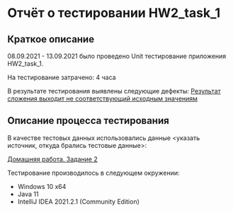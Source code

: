 # Отчёт о тестировании HW2_task_1
## Краткое описание
08.09.2021 - 13.09.2021 было проведено Unit тестирование приложения HW2_task_1.

На тестирование затрачено: 4 часа

В результате тестирования выявлены следующие дефекты:
[Результат сложения выходит не соответствующий исходным значениям](https://github.com/safaleks/Java_HW2/issues/1)
## Описание процесса тестирования
В качестве тестовых данных использовались данные <указать источник, откуда брались тестовые данные>:

[Домашняя работа. Задание 2](https://github.com/netology-code/javaqa-homeworks/tree/master/programming#задача-2---precision)

Тестирование производилось в следующем окружении:

* Windows 10 х64
* Java 11
* IntelliJ IDEA 2021.2.1 (Community Edition)